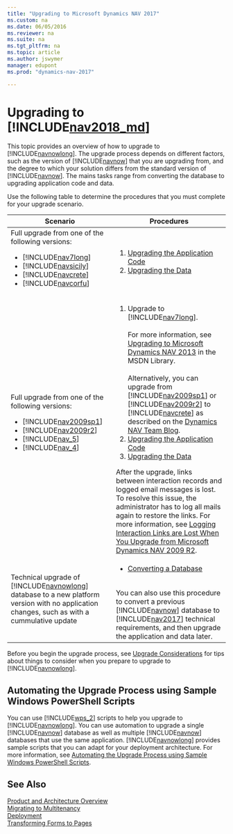 ```yaml
---
title: "Upgrading to Microsoft Dynamics NAV 2017"
ms.custom: na
ms.date: 06/05/2016
ms.reviewer: na
ms.suite: na
ms.tgt_pltfrm: na
ms.topic: article
ms.author: jswymer
manager: edupont
ms.prod: "dynamics-nav-2017"

---
```

# Upgrading to [!INCLUDE[nav2018_md](includes/nav2018_d.md)]
This topic provides an overview of how to upgrade to [!INCLUDE[navnowlong](includes/navnowlong_md.md)]. The upgrade process depends on different factors, such as the version of [!INCLUDE[navnow](includes/navnow_md.md)] that you are upgrading from, and the degree to which your solution differs from the standard version of [!INCLUDE[navnow](includes/navnow_md.md)]. The mains tasks range from converting the database to upgrading application code and data.

Use the following table to determine the procedures that you must complete for your upgrade scenario.

|  Scenario  |  Procedures  |  
|------------|--------------|  
|Full upgrade from one of the following versions:<ul><li>  [!INCLUDE[nav7long](includes/nav7long_md.md)]</li><li>[!INCLUDE[navsicily](includes/navsicily_md.md)]</li><li>  [!INCLUDE[navcrete](includes/navcrete_md.md)]</li><li>   [!INCLUDE[navcorfu](includes/navcorfu_md.md)]</li></ul>|<ol><li>[Upgrading the Application Code](Upgrading-the-Application-Code.md)</li><li>[Upgrading the Data](Upgrading-the-Data.md)</li></ol>|  
|Full upgrade from one of the following versions:<ul><li>  [!INCLUDE[nav2009sp1](includes/nav2009sp1_md.md)]</li><li>[!INCLUDE[nav2009r2](includes/nav2009r2_md.md)]</li><li>  [!INCLUDE[nav_5](includes/nav_5_md.md)]</li><li>   [!INCLUDE[nav_4](includes/nav_4_md.md)]</li></ul>|<ol><li>Upgrade to [!INCLUDE[nav7long](includes/nav7long_md.md)].</br></br>For more information, see [Upgrading to Microsoft Dynamics NAV 2013](http://go.microsoft.com/fwlink/?LinkId=510382) in the MSDN Library.</br></br>Alternatively, you can upgrade from [!INCLUDE[nav2009sp1](includes/nav2009sp1_md.md)] or [!INCLUDE[nav2009r2](includes/nav2009r2_md.md)] to [!INCLUDE[navcrete](includes/navcrete_md.md)] as described on the [Dynamics NAV Team Blog](https://blogs.msdn.microsoft.com/nav/2014/11/09/cumulative-update-1-for-microsoft-dynamics-nav-2015-has-been-released/).</li><li>[Upgrading the Application Code](Upgrading-the-Application-Code.md)</li><li>[Upgrading the Data](Upgrading-the-Data.md)</li></ol>After the upgrade, links between interaction records and logged email messages is lost. To resolve this issue, the administrator has to log all mails again to restore the links. For more information, see [Logging Interaction Links are Lost When You Upgrade from Microsoft Dynamics NAV 2009 R2](https://msdn.microsoft.com/en-us/library/hh167032%28v=nav.90%29.aspx#LoggingInteractionLinks).|
|Technical upgrade of [!INCLUDE[navnowlong](includes/navnowlong_md.md)] database to a new platform version with no application changes, such as with a cummulative update|<ul><li>[Converting a Database](Converting-a-Database.md)</li></ul></br>You can also use this procedure to convert a previous [!INCLUDE[navnow](includes/navnow_md.md)] database to [!INCLUDE[nav2017](includes/nav2017.md)] technical requirements, and then upgrade the application and data later.|  

Before you begin the upgrade process, see [Upgrade Considerations](Upgrade-Considerations.md) for tips about things to consider when you prepare to upgrade to [!INCLUDE[navnowlong](includes/navnowlong_md.md)].

## Automating the Upgrade Process using Sample Windows PowerShell Scripts
You can use [!INCLUDE[wps_2](includes/wps_2_md.md)] scripts to help you upgrade to [!INCLUDE[navnowlong](includes/navnowlong_md.md)]. You can use automation to upgrade a single [!INCLUDE[navnow](includes/navnow_md.md)] database as well as multiple [!INCLUDE[navnow](includes/navnow_md.md)] databases that use the same application. [!INCLUDE[navnowlong](includes/navnowlong_md.md)] provides sample scripts that you can adapt for your deployment architecture.
For more information, see [Automating the Upgrade Process using Sample Windows PowerShell Scripts](Automating-the-Upgrade-Process-using-Sample-Windows-PowerShell-Scripts.md).  

## See Also  
[Product and Architecture Overview](Product-and-Architecture-Overview.md)   
[Migrating to Multitenancy](Migrating-to-Multitenancy.md)   
[Deployment](Deployment.md)  
[Transforming Forms to Pages](http://go.microsoft.com/fwlink/?LinkId=510383)
